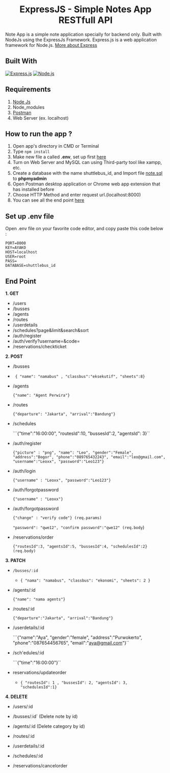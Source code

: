 <h1 align="center">ExpressJS - Simple Notes App RESTfull API</h1>



Note App is a simple note application specially for backend only. Built with NodeJs using the ExpressJs Framework.
Express.js is a web application framework for Node.js. [More about Express](https://en.wikipedia.org/wiki/Express.js)
## Built With
[![Express.js](https://img.shields.io/badge/Express.js-4.x-orange.svg?style=rounded-square)](https://expressjs.com/en/starter/installing.html)
[![Node.js](https://img.shields.io/badge/Node.js-v.10.16-green.svg?style=rounded-square)](https://nodejs.org/)

## Requirements
1. <a href="https://nodejs.org/en/download/">Node Js</a>
2. Node_modules
3. <a href="https://www.getpostman.com/">Postman</a>
4. Web Server (ex. localhost)

## How to run the app ?
1. Open app's directory in CMD or Terminal
2. Type `npm install`
3. Make new file a called **.env**, set up first [here](#set-up-env-file)
4. Turn on Web Server and MySQL can using Third-party tool like xampp, etc.
5. Create a database with the name shuttlebus_id, and Import file [note.sql](note.sql) to **phpmyadmin**
6. Open Postman desktop application or Chrome web app extension that has installed before
7. Choose HTTP Method and enter request url.(localhost:8000)
8. You can see all the end point [here](#end-point)

## Set up .env file
Open .env file on your favorite code editor, and copy paste this code below :
```
PORT=8000
KEY=AYAKO
HOST=localhost
USER=root
PASS=
DATABASE=shuttlebus_id

```

## End Point
**1. GET**
* /users
* /busses
* /agents
* /routes
* /userdetails
* /schedules?page&limit&search&sort
* /auth/register
* /auth/verify?username=&code=
* /reservations/checkticket


**2. POST**
* /busses
    
* ``` { "name": "namabus" , "classbus":"eksekutif", "sheets":8}``` 
    
* /agents

    ```{"name": "Agent Perwira"}```

* /routes

    ```{"departure": "Jakarta", "arrival":"Bandung"}
    {"departure": "Jakarta", "arrival":"Bandung"}
    ```

* /schedules

    ```{"time":"16:00:00", "routesId":10, "bussesId":2, "agentsId": 3}``

* /auth/register

    ``{"picture" : "png", "name": "Leo", "gender":"Female", "address":"Bogor", "phone":"089765432243", "email":"leo@gmail.com", "username":"Leoxx", "password":"Leo123"}``

* /auth/login

    ``{"username" : "Leoxx", "password":"Leo123"}``

* /auth/forgotpassword

    ``{"username" : "Leoxx"}``

* /auth/forgotpassword

    ``{"change" : "verify code"} (req.params)``

    ``"password": "qwe12", "confirm password":"qwe12" (req.body``)

* /reservations/order

    ``{"routesId":3, "agentsId":5, "bussesId":4, "schedulesId":2} (req.body)``

**3. PATCH**

* `/busses/:id`
   
   * ``` { "nama": "namabus", "classbus": "ekonomi", "sheets": 2 } ```
   
* /agents/:id

   ```{"name": "nama agents"}```

* /routes/:id

   ```{"departure":"Jakarta", "arrival":"Bandung"}```

* /userdetails/:id

   ```{"name":"Aya", "gender":"female", "address":"Purwokerto", "phone":"087654456765", "email":"aya@gmail.com"}``

* /sch'edules/:id

   ```{"time":"16:00:00"}``

* reservations/updateorder

   * ```` { "routesId": 1 , "bussesId": 2, "agentsId": 3, "schedulesId":1} 
     { "routesId": 1 , "bussesId": 2, "agentsId": 3, "schedulesId":1}
     ````

**4. DELETE**

* /users/:id

* /busses/:id` (Delete note by id)

* /agents/:id (Delete category by id)

* /routes/:id

* /userdetails/:id

* /schedules/:id

* /reservations/cancelorder

  